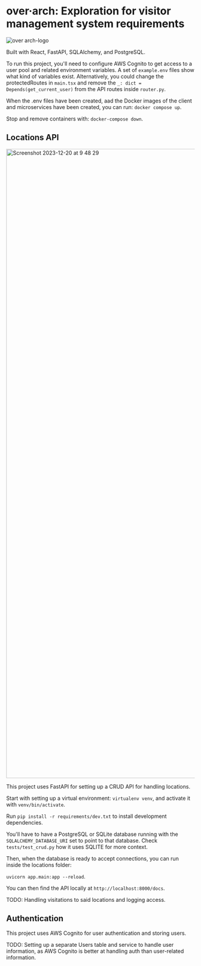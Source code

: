 # over·arch: Exploration for visitor management system requirements
![over arch-logo](https://github.com/mikipernu/over.arch/assets/6062294/f0c66504-8459-4ab4-83d9-541a6558c198)


Built with React, FastAPI, SQLAlchemy, and PostgreSQL.

To run this project, you'll need to configure AWS Cognito to get access to a user pool and related environment variables. A set of `example.env` files show what kind of variables exist. Alternatively, you could change the protectedRoutes in `main.tsx` and remove the `_: dict = Depends(get_current_user)` from the API routes inside `router.py`.

When the .env files have been created, aad the Docker images of the client and microservices have been created, you can run: ```docker compose up```.

Stop and remove containers with: ```docker-compose down```.

## Locations API
<img width="1679" alt="Screenshot 2023-12-20 at 9 48 29" src="https://github.com/mikipernu/over.arch/assets/6062294/43eaf981-c9fe-4060-806c-b7df146f3a27">

This project uses FastAPI for setting up a CRUD API for handling locations.

Start with setting up a virtual environment: ```virtualenv venv```, and activate it with ```venv/bin/activate```.

Run ```pip install -r requirements/dev.txt``` to install development dependencies.

You'll have to have a PostgreSQL or SQLite database running with the `SQLALCHEMY_DATABASE_URI` set to point to that database. Check `tests/test_crud.py` how it uses SQLITE for more context.

Then, when the database is ready to accept connections, you can run inside the locations folder:

```uvicorn app.main:app --reload```.

You can then find the API locally at `http://localhost:8000/docs`.

TODO: Handling visitations to said locations and logging access.

## Authentication

This project uses AWS Cognito for user authentication and storing users.

TODO: Setting up a separate Users table and service to handle user information, as AWS Cognito is better at handling auth than user-related information.
